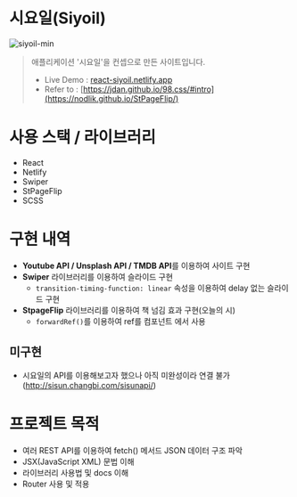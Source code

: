 # 시요일(Siyoil)
![siyoil-min](https://github.com/leeyanggoo/react2023-1/assets/125417787/b20add3d-6117-4e77-9ee9-9e947aa08669)

>  애플리케이션 '시요일'을 컨셉으로 만든 사이트입니다.
> + Live Demo : [react-siyoil.netlify.app](https://react-siyoil.netlify.app/)
> + Refer to : [https://jdan.github.io/98.css/#intro](https://nodlik.github.io/StPageFlip/)

# 사용 스택 / 라이브러리
+ React
+ Netlify
+ Swiper
+ StPageFlip
+ SCSS

# 구현 내역
+ **Youtube API / Unsplash API / TMDB API**를 이용하여 사이트 구현
+ **Swiper** 라이브러리를 이용하여 슬라이드 구현
  + `transition-timing-function: linear` 속성을 이용하여 delay 없는 슬라이드 구현
+ **StpageFlip** 라이브러리를 이용하여 책 넘김 효과 구현(오늘의 시)
  + `forwardRef()`를 이용하여 ref를 컴포넌트 에서 사용

## 미구현
+ 시요일의 API를 이용해보고자 했으나 아직 미완성이라 연결 불가(http://sisun.changbi.com/sisunapi/)

# 프로젝트 목적
+ 여러 REST API를 이용하여 fetch() 메서드  JSON 데이터 구조 파악
+ JSX(JavaScript XML) 문법 이해
+ 라이브러리 사용법 및 docs 이해
+ Router 사용 및 적용
